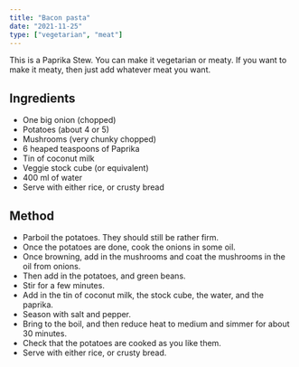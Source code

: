 ```yaml
---
title: "Bacon pasta"
date: "2021-11-25"
type: ["vegetarian", "meat"]
---
```


This is a Paprika Stew. You can make it vegetarian or meaty. If you want to make it meaty, then just add whatever meat you want.

## Ingredients

- One big onion (chopped)
- Potatoes (about 4 or 5)
- Mushrooms (very chunky chopped)
- 6 heaped teaspoons of Paprika
- Tin of coconut milk
- Veggie stock cube (or equivalent)
- 400 ml of water
- Serve with either rice, or crusty bread

## Method

- Parboil the potatoes. They should still be rather firm.
- Once the potatoes are done, cook the onions in some oil.
- Once browning, add in the mushrooms and coat the mushrooms in the oil from onions.
- Then add in the potatoes, and green beans.
- Stir for a few minutes.
- Add in the tin of coconut milk, the stock cube, the water, and the paprika.
- Season with salt and pepper.
- Bring to the boil, and then reduce heat to medium and simmer for about 30 minutes.
- Check that the potatoes are cooked as you like them.
- Serve with either rice, or crusty bread.
